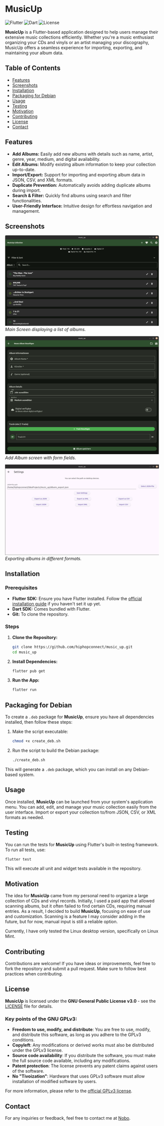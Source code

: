 # MusicUp

![Flutter](https://img.shields.io/badge/Flutter-v3.10.5-blue.svg)
![Dart](https://img.shields.io/badge/Dart-v3.5.3-blue.svg)
![License](https://img.shields.io/badge/license-GPLv3-blue.svg)

**MusicUp** is a Flutter-based application designed to help users manage their extensive music collections efficiently.
Whether you're a music enthusiast organizing your CDs and vinyls or an artist managing your discography, MusicUp offers
a seamless experience for importing, exporting, and maintaining your album data.

## Table of Contents

- [Features](#features)
- [Screenshots](#screenshots)
- [Installation](#installation)
- [Packaging for Debian](#packaging-for-debian)
- [Usage](#usage)
- [Testing](#testing)
- [Motivation](#motivation)
- [Contributing](#contributing)
- [License](#license)
- [Contact](#contact)

## Features

- **Add Albums:** Easily add new albums with details such as name, artist, genre, year, medium, and digital
  availability.
- **Edit Albums:** Modify existing album information to keep your collection up-to-date.
- **Import/Export:** Support for importing and exporting album data in JSON, CSV, and XML formats.
- **Duplicate Prevention:** Automatically avoids adding duplicate albums during import.
- **Search & Filter:** Quickly find albums using search and filter functionalities.
- **User-Friendly Interface:** Intuitive design for effortless navigation and management.

## Screenshots

![Main Screen](screenshots/main_screen.png)
*Main Screen displaying a list of albums.*

![Add Album](screenshots/add_album.png)
*Add Album screen with form fields.*

![Export Options](screenshots/export_options.png)
*Exporting albums in different formats.*

## Installation

### Prerequisites

- **Flutter SDK:** Ensure you have Flutter installed. Follow
  the [official installation guide](https://flutter.dev/docs/get-started/install) if you haven't set it up yet.
- **Dart SDK:** Comes bundled with Flutter.
- **Git:** To clone the repository.

### Steps

1. **Clone the Repository:**

   ```bash
   git clone https://github.com/hiphopconnect/music_up.git
   cd music_up
   ```

2. **Install Dependencies:**

   ```bash
   flutter pub get
   ```

3. **Run the App:**

   ```bash
   flutter run
   ```

## Packaging for Debian

To create a `.deb` package for **MusicUp**, ensure you have all dependencies installed, then follow these steps:

1. Make the script executable:

   ```bash
   chmod +x create_deb.sh
   ```

2. Run the script to build the Debian package:

   ```bash
   ./create_deb.sh
   ```

This will generate a `.deb` package, which you can install on any Debian-based system.

## Usage

Once installed, **MusicUp** can be launched from your system's application menu. You can add, edit, and manage your
music collection easily from the user interface. Import or export your collection to/from JSON, CSV, or XML formats as
needed.

## Testing

You can run the tests for **MusicUp** using Flutter's built-in testing framework. To run all tests, use:

```bash
flutter test
```

This will execute all unit and widget tests available in the repository.

## Motivation

The idea for **MusicUp** came from my personal need to organize a large collection of CDs and vinyl records. Initially,
I used a paid app that allowed scanning albums, but it often failed to find certain CDs, requiring manual entries. As a
result, I decided to build **MusicUp**, focusing on ease of use and customization. Scanning is a feature I may consider
adding in the future, but for now, manual input is still a reliable option.

Currently, I have only tested the Linux desktop version, specifically on Linux Mint.

## Contributing

Contributions are welcome! If you have ideas or improvements, feel free to fork the repository and submit a pull
request. Make sure to follow best practices when contributing.

## License

**MusicUp** is licensed under the **GNU General Public License v3.0** - see
the [LICENSE](https://www.gnu.org/licenses/gpl-3.0.html) file for details.

### Key points of the GNU GPLv3:

- **Freedom to use, modify, and distribute**: You are free to use, modify, and distribute this software, as long as you
  adhere to the GPLv3 conditions.
- **Copyleft**: Any modifications or derived works must also be distributed under the GPLv3 license.
- **Source code availability**: If you distribute the software, you must make the full source code available, including
  any modifications.
- **Patent protection**: The license prevents any patent claims against users of the software.
- **No "Tivoization"**: Hardware that uses GPLv3 software must allow installation of modified software by users.

For more information, please refer to the [official GPLv3 license](https://www.gnu.org/licenses/gpl-3.0.html).

## Contact

For any inquiries or feedback, feel free to contact me
at [Nobo](mailto:nobo_github@posteo.de?subject=[GitHub]%Source%20MusicUP).